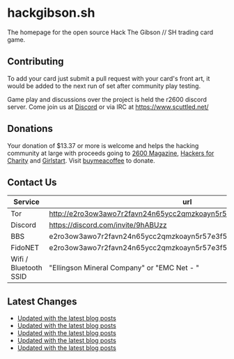 # hackgibson.sh
The homepage for the open source Hack The Gibson // SH trading card game.


## Contributing

To add your card just submit a pull request with your card's front art, it would be added to the next run of set after community play testing.

Game play and discussions over the project is held the r2600 discord server. Come join us at [Discord](https://discord.com/invite/9hABUzz) or via IRC at https://www.scuttled.net/


## Donations

Your donation of $13.37 or more is welcome and helps the hacking community at large with proceeds going to [2600 Magazine](https://2600.com/), [Hackers for Charity](https://hackersforcharity.org) and [Girlstart](https://girlstart.org).  Visit [buymeacoffee](https://www.buymeacoffee.com/hackgibson.sh) to donate.


## Contact Us

Service | url
-|-
Tor | http://e2ro3ow3awo7r2favn24n65ycc2qmzkoayn5r57e3f56nvjwdcgg32ad.onion
Discord | https://discord.com/invite/9hABUzz
BBS | e2ro3ow3awo7r2favn24n65ycc2qmzkoayn5r57e3f56nvjwdcgg32ad.onion:23
FidoNET | e2ro3ow3awo7r2favn24n65ycc2qmzkoayn5r57e3f56nvjwdcgg32ad.onion:24554
Wifi / Bluetooth SSID | "Ellingson Mineral Company" or "EMC Net - <fidonet address>"

## Latest Changes
<!-- BLOG-POST-LIST:START -->
- [Updated with the latest blog posts](https://github.com/DFW2600/hackgibson.sh/commit/cf9fa5c92fcf270f6a1f3413387efb132ba6d97c)
- [Updated with the latest blog posts](https://github.com/DFW2600/hackgibson.sh/commit/4006e9dbe60409d574f746221b91b0f6ddb63bee)
- [Updated with the latest blog posts](https://github.com/DFW2600/hackgibson.sh/commit/ef69debf4e5346bc371f9f66e91b2b9b7e90be7f)
- [Updated with the latest blog posts](https://github.com/DFW2600/hackgibson.sh/commit/c53ecbada3b6f7a61a39219d31e7a4ff15464516)
- [Updated with the latest blog posts](https://github.com/DFW2600/hackgibson.sh/commit/a7b1b9fc0b61e898ae8077013de9ff97587b434b)
<!-- BLOG-POST-LIST:END -->
